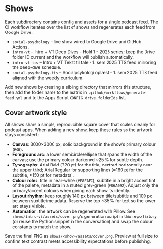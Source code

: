 # Shows

Each subdirectory contains config and assets for a single podcast feed. The CI workflow iterates over the list of shows and regenerates each feed from Google Drive.

- `social-psychology` – live show wired to Google Drive and GitHub Actions.
- `intro-vt` – Intro + VT Deep Dives - Hold 1 - 2025 series; keep the Drive folder ID current and the workflow will publish automatically.
- `intro-vt-tss` – Intro + VT Tekst til tale - 1. sem 2025 TTS feed mirroring the deep-dive schedule.
- `social-psychology-tts` – Socialpsykologi oplæst - 1. sem 2025 TTS feed aligned with the weekly curriculum.

Add new shows by creating a sibling directory that mirrors this structure, then add the folder name to the matrix in `.github/workflows/generate-feed.yml` and to the Apps Script `CONFIG.drive.folderIds` list.

## Cover artwork style

All shows share a simple, reproducible square cover that scales cleanly for podcast apps. When adding a new show, keep these rules so the artwork stays consistent:

- **Canvas**: 3000×3000 px, solid background in the show’s primary colour (`RGB`).
- **Foreground arc**: a lower semicircle/ellipse that spans the width of the canvas; use the primary colour darkened ~25 % for subtle depth.
- **Typography**: Arial Bold (320 pt) for the title, centred horizontally near the upper third; Arial Regular for supporting lines (≈160 pt for the subtitle, ≈150 pt for metadata).
- **Colour roles**: title in near-white (`#F8FAFC`), subtitle in a bright accent tint of the palette, metadata in a muted grey-green (`#86A092`). Adjust only the primary/accent colours when giving each show its identity.
- **Layout rhythm**: keep roughly 140 px between title/subtitle and 100 px between subtitle/metadata. Reserve the top ~35 % for text so the lower arc stays visible.
- **Automation**: the artwork can be regenerated with Pillow. See `shows/intro-vt/assets/cover.png`’s generation script in this repo history (or reuse the Python snippet in the conversation) and swap the colour constants to match the show.

Save the final PNG as `shows/<show>/assets/cover.png`. Preview at full size to confirm text contrast meets accessibility expectations before publishing.
